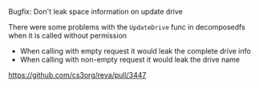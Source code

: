 Bugfix: Don't leak space information on update drive

There were some problems with the `UpdateDrive` func in decomposedfs when it is called without permission
-   When calling with empty request it would leak the complete drive info
-   When calling with non-empty request it would leak the drive name

https://github.com/cs3org/reva/pull/3447

